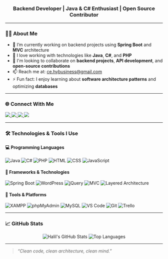 <h3 align="center">Backend Developer | Java & C# Enthusiast | Open Source Contributor</h3>

---

### 👨‍💻 About Me

- 🔭 I’m currently working on backend projects using **Spring Boot** and **MVC** architecture  
- 💬 I love working with technologies like **Java**, **C#**, and **PHP**  
- 💞️ I'm looking to collaborate on **backend projects**, **API development**, and **open-source contributions**  
- 📫 Reach me at: [ce.hybusiness@gmail.com](mailto:ce.hybusiness@gmail.com)  
- ⚡ Fun fact: I enjoy learning about **software architecture patterns** and optimizing **databases**

---

### 🌐 Connect With Me

<p align="left">
  <a href="https://www.linkedin.com/in/0001myprofile/" target="_blank">
    <img src="https://img.shields.io/badge/LinkedIn-0077B5?style=flat&logo=linkedin&logoColor=white" />
  </a>
  <a href="https://www.instagram.com/yyldrmhalil/" target="_blank">
    <img src="https://img.shields.io/badge/Instagram-E4405F?style=flat&logo=instagram&logoColor=white" />
  </a>
  <a href="mailto:ce.hybusiness@gmail.com" target="_blank">
    <img src="https://img.shields.io/badge/Gmail-D14836?style=flat&logo=gmail&logoColor=white" />
  </a>
  <img src="https://readme-typing-svg.herokuapp.com?center=true&vCenter=true&color=0AFFEF&size=30&lines=Hi+%F0%9F%91%8B%2C+I'm+Halil" />
</p>

---

### 🛠️ Technologies & Tools I Use

#### 💻 Programming Languages
![Java](https://img.shields.io/badge/-Java-007396?style=flat&logo=java)
![C#](https://img.shields.io/badge/-C%23-239120?style=flat&logo=c-sharp)
![PHP](https://img.shields.io/badge/-PHP-777BB4?style=flat&logo=php)
![HTML](https://img.shields.io/badge/-HTML5-E34F26?style=flat&logo=html5)
![CSS](https://img.shields.io/badge/-CSS3-1572B6?style=flat&logo=css3)
![JavaScript](https://img.shields.io/badge/-JavaScript-F7DF1E?style=flat&logo=javascript)

#### 🚀 Frameworks & Technologies
![Spring Boot](https://img.shields.io/badge/-Spring%20Boot-6DB33F?style=flat&logo=spring-boot)
![WordPress](https://img.shields.io/badge/-WordPress-21759B?style=flat&logo=wordpress)
![jQuery](https://img.shields.io/badge/-jQuery-0769AD?style=flat&logo=jquery)
![MVC](https://img.shields.io/badge/-MVC-00599C?style=flat)
![Layered Architecture](https://img.shields.io/badge/-Layered%20Architecture-4B8BBE?style=flat)

#### 🧰 Tools & Platforms
![XAMPP](https://img.shields.io/badge/-XAMPP-FB7A24?style=flat&logo=xampp)
![phpMyAdmin](https://img.shields.io/badge/-phpMyAdmin-FF6600?style=flat&logo=php)
![MySQL](https://img.shields.io/badge/-MySQL-4479A1?style=flat&logo=mysql)
![VS Code](https://img.shields.io/badge/-VS%20Code-007ACC?style=flat&logo=visual-studio-code)
![Git](https://img.shields.io/badge/-Git-F05032?style=flat&logo=git)
![Trello](https://img.shields.io/badge/-Trello-0052CC?style=flat&logo=trello)

---

### 📈 GitHub Stats

<p align="center">
  <img src="https://github-readme-stats.vercel.app/api?username=devlightening&show_icons=true&theme=radical" alt="Halil's GitHub Stats" />
  <img src="https://github-readme-stats.vercel.app/api/top-langs/?username=devlightening&layout=compact&theme=radical" alt="Top Languages" />
</p>

---

> *“Clean code, clean architecture, clean mind.”*
